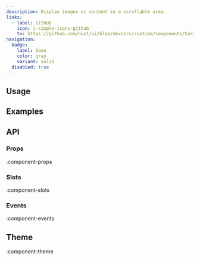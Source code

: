 ```yaml
---
description: Display images or content in a scrollable area.
links:
  - label: GitHub
    icon: i-simple-icons-github
    to: https://github.com/nuxt/ui/blob/dev/src/runtime/components/Carousel.vue
navigation:
  badge:
    label: Soon
    color: gray
    variant: solid
  disabled: true
---
```


## Usage

## Examples

## API

### Props

:component-props

### Slots

:component-slots

### Events

:component-events

## Theme

:component-theme
